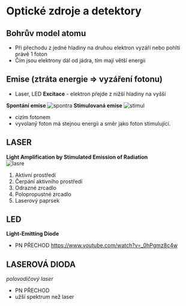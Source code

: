 # Optické zdroje a detektory

## Bohrův model atomu
* Při přechodu z jedné hladiny na druhou elektron vyzáří nebo pohltí právě 1 foton
* Čím jsou elektrony dál od jádra, tím mají větší energii

## Emise (ztráta energie => vyzáření fotonu)
* Laser, LED
**Excitace** - elektron přejde z nižší hladiny na vyšší

**Spontání emise**
![spontra](https://mamut.spseol.cz/nozka/psk/052-opticke_zdroje_detektory/Spontaneousemission.png)
**Stimulovaná emise**
![stimul](https://mamut.spseol.cz/nozka/psk/052-opticke_zdroje_detektory/Stimulatedemission.png)
* cizím fotonem
* vyvolaný foton má stejnou energii a směr jako foton stimulující.


## LASER
**Light Amplification by Stimulated Emission of Radiation**<br>
![lasre](https://mamut.spseol.cz/nozka/psk/052-opticke_zdroje_detektory/Laser.png)
1. Aktivní prostředí
2. Čerpání aktivního prostředí
3. Odrazné zrcadlo
4. Polopropustné zrcadlo
5. Laserový paprsek

## LED
**Light-Emitting Diode**
* PN PŘECHOD
https://www.youtube.com/watch?v=_0hPgmz8c4w

## LASEROVÁ DIODA
*polovodičový laser*
* PN PŘECHOD
* užší spektrum než laser

